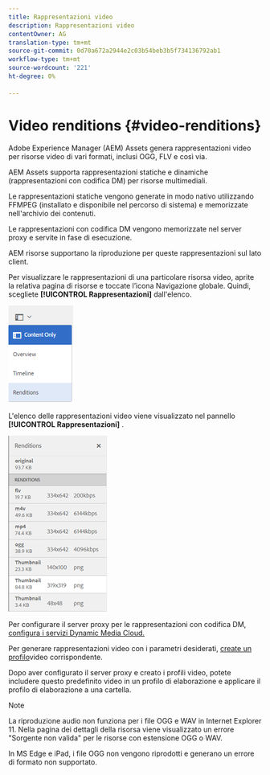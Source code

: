 ```yaml
---
title: Rappresentazioni video
description: Rappresentazioni video
contentOwner: AG
translation-type: tm+mt
source-git-commit: 0d70a672a2944e2c03b54beb3b5f734136792ab1
workflow-type: tm+mt
source-wordcount: '221'
ht-degree: 0%

---
```



# Video renditions {#video-renditions}

Adobe Experience Manager (AEM) Assets genera rappresentazioni video per risorse video di vari formati, inclusi OGG, FLV e così via.

 AEM Assets supporta rappresentazioni statiche e dinamiche (rappresentazioni con codifica DM) per risorse multimediali.

Le rappresentazioni statiche vengono generate in modo nativo utilizzando FFMPEG (installato e disponibile nel percorso di sistema) e memorizzate nell&#39;archivio dei contenuti.

Le rappresentazioni con codifica DM vengono memorizzate nel server proxy e servite in fase di esecuzione.

AEM risorse supportano la riproduzione per queste rappresentazioni sul lato client.

Per visualizzare le rappresentazioni di una particolare risorsa video, aprite la relativa pagina di risorse e toccate l’icona Navigazione globale. Quindi, scegliete **[!UICONTROL Rappresentazioni]** dall&#39;elenco.

![chlimage_1-478](assets/chlimage_1-478.png)

L&#39;elenco delle rappresentazioni video viene visualizzato nel pannello **[!UICONTROL Rappresentazioni]** .

![chlimage_1-479](assets/chlimage_1-479.png)

Per configurare il server proxy per le rappresentazioni con codifica DM, [configura i servizi Dynamic Media Cloud.](config-dynamic.md)

Per generare rappresentazioni video con i parametri desiderati, [create un profilo](video-profiles.md)video corrispondente.

Dopo aver configurato il server proxy e creato i profili video, potete includere questo predefinito video in un profilo di elaborazione e applicare il profilo di elaborazione a una cartella.

>[!NOTE]
>
>La riproduzione audio non funziona per i file OGG e WAV in Internet Explorer 11. Nella pagina dei dettagli della risorsa viene visualizzato un errore &quot;Sorgente non valida&quot; per le risorse con estensione OGG o WAV.
>
>In MS Edge e iPad, i file OGG non vengono riprodotti e generano un errore di formato non supportato.
